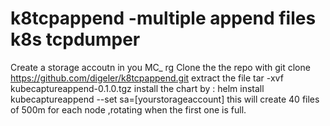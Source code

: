 # k8tcpappend -multiple append files k8s tcpdumper
Create a storage accoutn in you MC_ rg
Clone the the repo with git clone https://github.com/digeler/k8tcpappend.git
extract the file tar -xvf kubecaptureappend-0.1.0.tgz
install the chart by : helm install kubecaptureappend --set sa=[yourstorageaccount]
this will create 40 files of 500m for each node ,rotating when the first one is full.

